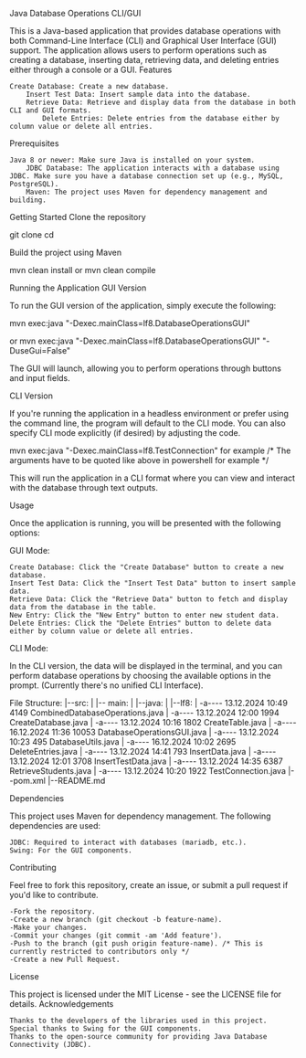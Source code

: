 Java Database Operations CLI/GUI

This is a Java-based application that provides database operations with both Command-Line Interface (CLI) and Graphical User Interface (GUI) support. The application allows users to perform operations such as creating a database, inserting data, retrieving data, and deleting entries either through a console or a GUI.
Features

    Create Database: Create a new database.
        Insert Test Data: Insert sample data into the database.
	    Retrieve Data: Retrieve and display data from the database in both CLI and GUI formats.
	        Delete Entries: Delete entries from the database either by column value or delete all entries.

Prerequisites

    Java 8 or newer: Make sure Java is installed on your system.
        JDBC Database: The application interacts with a database using JDBC. Make sure you have a database connection set up (e.g., MySQL, PostgreSQL).
	    Maven: The project uses Maven for dependency management and building.

Getting Started
Clone the repository

git clone <repository-url>
cd <project-directory>

Build the project using Maven

mvn clean install or mvn clean compile

Running the Application
GUI Version

To run the GUI version of the application, simply execute the following:

mvn exec:java "-Dexec.mainClass=lf8.DatabaseOperationsGUI"

or mvn exec:java "-Dexec.mainClass=lf8.DatabaseOperationsGUI" "-DuseGui=False"

The GUI will launch, allowing you to perform operations through buttons and input fields.


CLI Version

If you're running the application in a headless environment or prefer using the command line, the program will default to the CLI mode. You can also specify CLI mode explicitly (if desired) by adjusting the code.

mvn exec:java "-Dexec.mainClass=lf8.TestConnection" for example
/* The arguments have to be quoted like above in powershell for example */

This will run the application in a CLI format where you can view and interact with the database through text outputs.

Usage

Once the application is running, you will be presented with the following options:

GUI Mode:

    Create Database: Click the "Create Database" button to create a new database.
    Insert Test Data: Click the "Insert Test Data" button to insert sample data.
    Retrieve Data: Click the "Retrieve Data" button to fetch and display data from the database in the table.
    New Entry: Click the "New Entry" button to enter new student data.
    Delete Entries: Click the "Delete Entries" button to delete data either by column value or delete all entries.

CLI Mode:

In the CLI version, the data will be displayed in the terminal, and you can perform database operations by choosing the available options in the prompt. (Currently there's no unified CLI Interface).

File Structure:
|--src:
|   |--	main:
|	  |--java:
|	       |--lf8:
|		-a----        13.12.2024     10:49           4149 CombinedDatabaseOperations.java
|		-a----        13.12.2024     12:00           1994 CreateDatabase.java
|		-a----        13.12.2024     10:16           1802 CreateTable.java
|		-a----        16.12.2024     11:36          10053 DatabaseOperationsGUI.java
|		-a----        13.12.2024     10:23            495 DatabaseUtils.java
|		-a----        16.12.2024     10:02           2695 DeleteEntries.java
|		-a----        13.12.2024     14:41            793 InsertData.java
|		-a----        13.12.2024     12:01           3708 InsertTestData.java
|		-a----        13.12.2024     14:35           6387 RetrieveStudents.java
|		-a----        13.12.2024     10:20           1922 TestConnection.java
|--pom.xml
|--README.md

Dependencies

This project uses Maven for dependency management. The following dependencies are used:

    JDBC: Required to interact with databases (mariadb, etc.).
    Swing: For the GUI components.

Contributing

Feel free to fork this repository, create an issue, or submit a pull request if you'd like to contribute.

    -Fork the repository.
    -Create a new branch (git checkout -b feature-name).
    -Make your changes.
    -Commit your changes (git commit -am 'Add feature').
    -Push to the branch (git push origin feature-name). /* This is currently restricted to contributors only */
    -Create a new Pull Request.

License

This project is licensed under the MIT License - see the LICENSE file for details.
Acknowledgements

    Thanks to the developers of the libraries used in this project.
    Special thanks to Swing for the GUI components.
    Thanks to the open-source community for providing Java Database Connectivity (JDBC).
